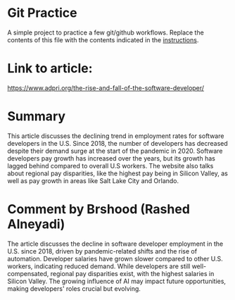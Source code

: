 # Git Practice

A simple project to practice a few git/github workflows.  Replace the contents of this file with the contents indicated in the [instructions](./instructions.md).
 
 # Link to article: 
 https://www.adpri.org/the-rise-and-fall-of-the-software-developer/


 # Summary 
This article discusses the declining trend in employment rates for software developers in the U.S. Since 2018, the number of developers has decreased despite their demand surge at the start of the pandemic in 2020. Software developers pay growth has increased over the years, but its growth has lagged behind compared to overall U.S workers. The website also talks about regional pay disparities, like the highest pay being in Silicon Valley, as well as pay growth in areas like Salt Lake City and Orlando.

# Comment by Brshood (Rashed Alneyadi)
The article discusses the decline in software developer employment in the U.S. since 2018, driven by pandemic-related shifts and the rise of automation. Developer salaries have grown slower compared to other U.S. workers, indicating reduced demand. While developers are still well-compensated, regional pay disparities exist, with the highest salaries in Silicon Valley. The growing influence of AI may impact future opportunities, making developers' roles crucial but evolving.